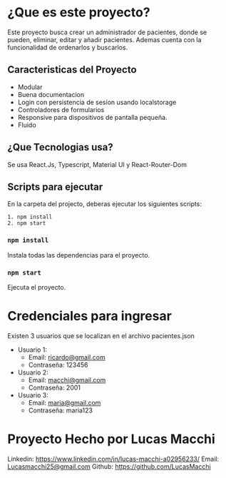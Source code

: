 # ¿Que es este proyecto?

Este proyecto busca crear un administrador de pacientes, donde se pueden, eliminar, editar y añadir pacientes. Ademas cuenta con la funcionalidad de ordenarlos y buscarlos.

## Caracteristicas del Proyecto
- Modular
- Buena documentacion
- Login con persistencia de sesíon usando localstorage
- Controladores de formularios
- Responsive para dispositivos de pantalla pequeña.
- Fluido

## ¿Que Tecnologias usa?

Se usa React.Js, Typescript, Material UI y React-Router-Dom

## Scripts para ejecutar

En la carpeta del projecto, deberas ejecutar los siguientes scripts:

    1. npm install
    2. npm start

### `npm install`

Instala todas las dependencias para el proyecto.

### `npm start`

Ejecuta el proyecto.

# Credenciales para ingresar

Existen 3 usuarios que se localizan en el archivo pacientes.json
-   Usuario 1: 
    -   Email: ricardo@gmail.com
    -   Contraseña: 123456
-   Usuario 2: 
    -   Email: macchi@gmail.com
    -   Contraseña: 2001
-   Usuario 3: 
    -   Email: maria@gmail.com
    -   Contraseña: maria123

# Proyecto Hecho por Lucas Macchi

Linkedin: https://www.linkedin.com/in/lucas-macchi-a02956233/
Email: Lucasmacchi25@gmail.com
Github: https://github.com/LucasMacchi